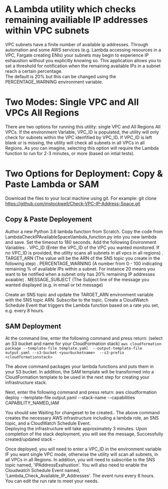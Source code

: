 # A Lambda utility which checks remaining availiable IP addresses within VPC subnets

VPC subnets have a finite number of available ip addresses.  Through automation and some AWS services (e.g. Lambda accessing resources in a VPC, Fargate creating ENIs) 
your subnets may begin to experience IP exhaustion without you explicitly knowing so. This application allows you to set a threshold for notification when the remaining available IPs in a subnet reach a certain percentage.  
The default is 20% but this can be changed using the PERCENTAGE_WARNING environment variable.  

# Two Modes: Single VPC and All VPCs All Regions
There are two options for running this utility: single VPC and All Regions All VPCs.  If the environment Variable, VPC_ID is populated,
the utility will only check for subnets within the VPC idenfified by VPC_ID.  If VPC_ID is left blank or is missing, the utility will
check all subnets in all VPCs in all Regions.  As you can imagine, selecting this option will require the Lambda function to run for 2-3 minutes, or more
(based on intial tests).

# Two Options for Deployment: Copy & Paste Lambda or SAM
Download the files to your local machine using git.  For example: git clone https://github.com/mstockwell/Check-VPC-IP-Address-Space.git

## Copy & Paste Deployement
Author a new Python 3.6 lambda function from Scratch.  Copy the code from LambdaCheckIPAvailableSpace\lambda_function.py into you new lambda and save.
Set the timeout to 180 seconds. 
Add the following Environment Variables:
. VPC_ID (Enter the VPC_ID of the VPC you wanted monitored.  If no VPC_ID is provided, the utility scans all subnets in all vpcs in all regions)
. TARGET_ARN (The value will be the ARN of the SNS topic you create in the following step)
. PERCENTAGE_WARNING (A number from 0 - 100 indicating remaining % of available IPs within a subnet.  For instance 20 means you want to be notified when a subnet only has 20% remaining IP addresses avaiable)
. MESSAGE_SUBJECT (The Subject line of the message you wanted displayed (e.g. in email or txt message)

Create an SNS topic and update the TARGET_ARN environment variable with the SNS topic ARN. Subscribe to the topic.
Create a CloudWatch Schedule Event that triggers the Lambda function based on a rate you set, e.g. every 8 hours.

## SAM Deployment
At the command line, enter the following command and press return: (select an S3 bucket and name for your CloudFormation stack)
`aws cloudformation package --template-file template.yaml  --output-template-file output.yaml --s3-bucket <yourbucketname>  --s3-prefix <cloudformationstack>`  

The above command packages your lambda functions and puts them in your S3 bucket.  In addition, the SAM template will be transformed into a CloudFormation template to be used in the next step for creating your infrastructure stack.

Next, enter the following command and press return: aws cloudformation deploy --template-file output.yaml --stack-name <cloudformationstack> --capabilities CAPABILITY_NAMED_IAM

You should see Waiting for changeset to be created.. 
The above command creates the necessary AWS infrastructure including a lambda role, an SNS topic, and a CloudWatch Schedule Event.  
Deploying the infrastructure will take approximately 3 minutes.  Upon completion of the stack deployment, you will see the message, Successfully created/updated stack - <cloudformationstack>

Once deployed, you will need to enter a VPC_ID in the environment variable IF you want single VPC mode, otherwise the utility will scan all subnets, in all VPCs
in all Regions.  In addition, you will need to subscribe to the SNS topic named, 'IPAddressExahustion'.  You will also need to enable the Cloudwatch Schedule Event named,
'Lambda_Check_Available_IP_Addresses'.  The event runs every 8 hours.  You can edit the run rate to meet your needs.